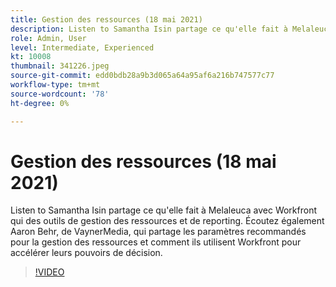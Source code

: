 ```yaml
---
title: Gestion des ressources (18 mai 2021)
description: Listen to Samantha Isin partage ce qu'elle fait à Melaleuca avec Workfront qui  des outils de gestion des ressources et de reporting. Vous pouvez également écouter Aaron Behr, de VaynerMedia, ... (Les descriptions doivent être comprises entre 60 et 160 caractères).
role: Admin, User
level: Intermediate, Experienced
kt: 10008
thumbnail: 341226.jpeg
source-git-commit: edd0bdb28a9b3d065a64a95af6a216b747577c77
workflow-type: tm+mt
source-wordcount: '78'
ht-degree: 0%

---
```


# Gestion des ressources (18 mai 2021)

Listen to Samantha Isin partage ce qu&#39;elle fait à Melaleuca avec Workfront qui  des outils de gestion des ressources et de reporting. Écoutez également Aaron Behr, de VaynerMedia, qui partage les paramètres recommandés pour la gestion des ressources et comment ils utilisent Workfront pour accélérer leurs pouvoirs de décision.

>[!VIDEO](https://video.tv.adobe.com/v/341226/?quality=12&learn=on)
